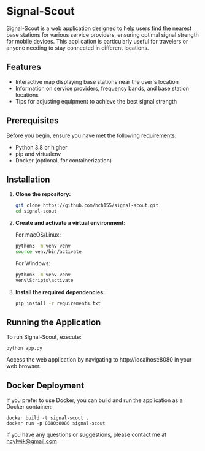 # Signal-Scout 

Signal-Scout is a web application designed to help users find the nearest base stations for various service providers, ensuring optimal signal strength for mobile devices. This application is particularly useful for travelers or anyone needing to stay connected in different locations.

## Features

- Interactive map displaying base stations near the user's location
- Information on service providers, frequency bands, and base station locations
- Tips for adjusting equipment to achieve the best signal strength

## Prerequisites

Before you begin, ensure you have met the following requirements:

- Python 3.8 or higher
- pip and virtualenv
- Docker (optional, for containerization)

## Installation

1. **Clone the repository:**
   
   ```bash
   git clone https://github.com/hch155/signal-scout.git
   cd signal-scout

2. **Create and activate a virtual environment:**
   
   For macOS/Linux:
   ```bash
   python3 -m venv venv
   source venv/bin/activate
   ```
   For Windows:
   ```bash
   python3 -m venv venv
   venv\Scripts\activate
   ```
   
3. **Install the required dependencies:**
   ```bash
   pip install -r requirements.txt
    ```
## Running the Application

To run Signal-Scout, execute:

    python app.py    
    
Access the web application by navigating to http://localhost:8080 in your web browser.

## Docker Deployment 

If you prefer to use Docker, you can build and run the application as a Docker container:
    
    docker build -t signal-scout .
    docker run -p 8080:8080 signal-scout
    

If you have any questions or suggestions, please contact me at hcylwik@gmail.com

